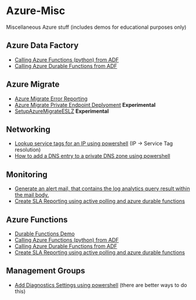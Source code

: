 # Azure-Misc
Miscellaneous Azure stuff (includes demos for educational purposes only)

## Azure Data Factory
* [Calling Azure Functions (python) from ADF](adf-azfunc)
* [Calling Azure Durable Functions from ADF](adf-calling-durable-functions)

## Azure Migrate
* [Azure Migrate Error Reporting](azure-migrate-error-report)
* [Azure Migrate Private Endpoint Deplyoment](azure-migrate-private-deployment) **Experimental**
* [SetupAzureMigrateESLZ](SetupAzureMigrateESLZ) **Experimental**

## Networking
* [Lookup service tags for an IP using powershell](servicetags)  (IP -> Service Tag resolution)
* [How to add a DNS entry to a private DNS zone using powershell](addPublicIpToPrivateDnsZone)

## Monitoring
* [Generate an alert mail, that contains the log analytics query result within the mail body.](customLogAlertingMail)
* [Create SLA Reporting using active polling and azure durable functions](sla-reporting)


## Azure Functions
* [Durable Functions Demo](durable-functions-demo)
* [Calling Azure Functions (python) from ADF](adf-azfunc)
* [Calling Azure Durable Functions from ADF](adf-calling-durable-functions)
* [Create SLA Reporting using active polling and azure durable functions](sla-reporting)

## Management Groups
* [Add Diagnostics Settings using powershell](managementgroup-diagnostic-settings)  (there are better ways to do this)



